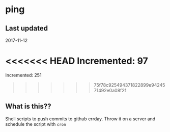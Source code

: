 # ping

## Last updated
2017-11-12

<<<<<<< HEAD
Incremented: 97
=======
Incremented: 251
>>>>>>> 75f78c925494371822899e9424571492e0a08f2f

## What is this?? 
Shell scripts to push commits to github errday. Throw it on a server and schedule the script with `cron`
